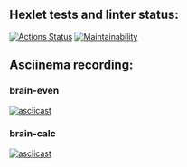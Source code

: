 ## Hexlet tests and linter status:
[![Actions Status](https://github.com/vladimir-kv/python-project-49/actions/workflows/hexlet-check.yml/badge.svg)](https://github.com/vladimir-kv/python-project-49/actions) [![Maintainability](https://api.codeclimate.com/v1/badges/f8dc0a095e205d0cc8ed/maintainability)](https://codeclimate.com/github/vladimir-kv/python-project-49/maintainability)
## Asciinema recording:
### brain-even
[![asciicast](https://asciinema.org/a/6GCPuLMV6xqbVYcSppPGMYS3i.svg)](https://asciinema.org/a/6GCPuLMV6xqbVYcSppPGMYS3i)
### brain-calc
[![asciicast](https://asciinema.org/a/D56fUPe8P8aqA3Zvtp0JWrhSc.svg)](https://asciinema.org/a/D56fUPe8P8aqA3Zvtp0JWrhSc)